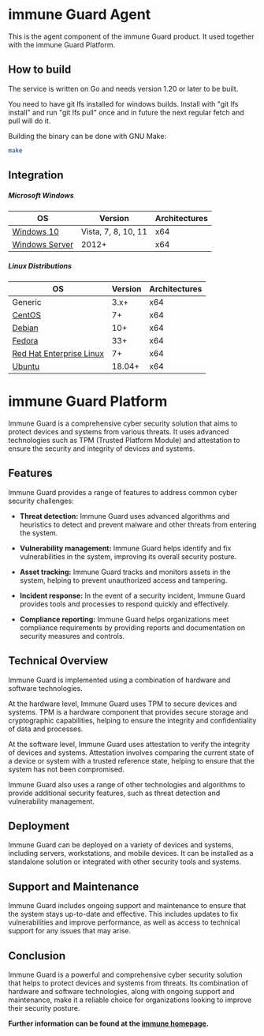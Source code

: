 immune Guard Agent
==================

This is the agent component of the immune Guard product.
It used together with the immune Guard Platform.

How to build
------------
The service is written on Go and needs version 1.20 or later to be built.

You need to have git lfs installed for windows builds. Install with "git lfs install"
and run "git lfs pull" once and in future the next regular fetch and pull will do it.

Building the binary can be done with GNU Make:

```bash
make
```

Integration
-----------

##### Microsoft Windows

OS                                    | Version                 | Architectures   
--------------------------------------|-------------------------|-----------------
[Windows 10][Windows-client]          | Vista, 7, 8, 10, 11     | x64        
[Windows Server][Windows-Server]      | 2012+                   | x64        

[Windows-client]: https://www.microsoft.com/windows/
[Windows-Server]: https://learn.microsoft.com/windows-server/

##### Linux Distributions

OS                                    | Version               | Architectures     
--------------------------------------|-----------------------|-------------------
Generic                               | 3.x+                  | x64
[CentOS][CentOS]                      | 7+                    | x64               
[Debian][Debian]                      | 10+                   | x64 
[Fedora][Fedora]                      | 33+                   | x64               
[Red Hat Enterprise Linux][RHEL]      | 7+                    | x64       
[Ubuntu][Ubuntu]                      | 18.04+                | x64

[CentOS]: https://www.centos.org/
[Debian]: https://www.debian.org/
[Fedora]: https://getfedora.org/
[RHEL]: https://www.redhat.com/en/technologies/linux-platforms/enterprise-linux
[Ubuntu]: https://ubuntu.com/

immune Guard Platform
=====================
Immune Guard is a comprehensive cyber security solution that aims to protect devices and systems from various threats. It uses advanced technologies such as TPM (Trusted Platform Module) and attestation to ensure the security and integrity of devices and systems.

Features
--------
Immune Guard provides a range of features to address common cyber security challenges:

* **Threat detection:** Immune Guard uses advanced algorithms and heuristics to detect and prevent malware and other threats from entering the system.

* **Vulnerability management:** Immune Guard helps identify and fix vulnerabilities in the system, improving its overall security posture.

* **Asset tracking:** Immune Guard tracks and monitors assets in the system, helping to prevent unauthorized access and tampering.

* **Incident response:** In the event of a security incident, Immune Guard provides tools and processes to respond quickly and effectively.

* **Compliance reporting:** Immune Guard helps organizations meet compliance requirements by providing reports and documentation on security measures and controls.

Technical Overview
------------------
Immune Guard is implemented using a combination of hardware and software technologies.

At the hardware level, Immune Guard uses TPM to secure devices and systems. TPM is a hardware component that provides secure storage and cryptographic capabilities, helping to ensure the integrity and confidentiality of data and processes.

At the software level, Immune Guard uses attestation to verify the integrity of devices and systems. Attestation involves comparing the current state of a device or system with a trusted reference state, helping to ensure that the system has not been compromised.

Immune Guard also uses a range of other technologies and algorithms to provide additional security features, such as threat detection and vulnerability management.

Deployment
----------
Immune Guard can be deployed on a variety of devices and systems, including servers, workstations, and mobile devices. It can be installed as a standalone solution or integrated with other security tools and systems.

Support and Maintenance
-----------------------
Immune Guard includes ongoing support and maintenance to ensure that the system stays up-to-date and effective. This includes updates to fix vulnerabilities and improve performance, as well as access to technical support for any issues that may arise.

Conclusion
----------
Immune Guard is a powerful and comprehensive cyber security solution that helps to protect devices and systems from threats. Its combination of hardware and software technologies, along with ongoing support and maintenance, make it a reliable choice for organizations looking to improve their security posture.

__Further information can be found at the [immune homepage](https://immune.gmbh/).__
